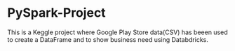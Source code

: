 # PySpark-Project
This is a Keggle project where Google Play Store data(CSV) has beeen used to create a DataFrame and to show business need using Databdricks.
